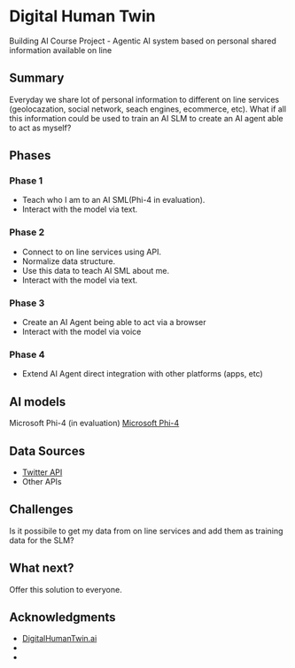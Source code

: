 # Digital Human Twin

Building AI Course Project - Agentic AI system based on personal shared information available on line


## Summary

Everyday we share lot of personal information to different on line services (geolocazation, social network, seach engines, ecommerce, etc). What if all this information could be used to train an AI SLM to create an AI agent able to act as myself? 


## Phases
### Phase 1
* Teach who I am to an AI SML(Phi-4 in evaluation).
* Interact with the model via text.

### Phase 2
* Connect to on line services using API.
* Normalize data structure.
* Use this data to teach AI SML about me.
* Interact with the model via text.

### Phase 3
* Create an AI Agent being able to act via a browser
* Interact with the model via voice

### Phase 4
* Extend AI Agent direct integration with other platforms (apps, etc)


## AI models
Microsoft Phi-4 (in evaluation) [Microsoft Phi-4](https://huggingface.co/microsoft/phi-4)

## Data Sources
* [Twitter API](https://developer.twitter.com/en/docs)
* Other APIs


## Challenges
Is it possibile to get my data from on line services and add them as training data for the SLM? 


## What next?
Offer this solution to everyone.


## Acknowledgments

* [DigitalHumanTwin.ai](https://digitalhumantwin.ai/) 
* 
* 

